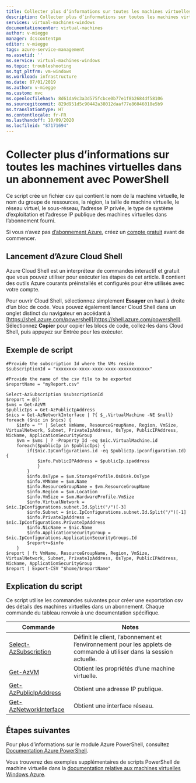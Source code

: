 ```yaml
---
title: Collecter plus d’informations sur toutes les machines virtuelles dans un abonnement avec PowerShell
description: Collecter plus d’informations sur toutes les machines virtuelles dans un abonnement avec PowerShell
services: virtual-machines-windows
documentationcenter: virtual-machines
author: v-miegge
manager: dcscontentpm
editor: v-miegge
tags: azure-service-management
ms.assetid: ''
ms.service: virtual-machines-windows
ms.topic: troubleshooting
ms.tgt_pltfrm: vm-windows
ms.workload: infrastructure
ms.date: 07/01/2019
ms.author: v-miegge
ms.custom: mvc
ms.openlocfilehash: 8d61da9c3a3d575fcbce0b77e1f8b2684df58106
ms.sourcegitcommit: 829d951d5c90442a38012daaf77e86046018e5b9
ms.translationtype: HT
ms.contentlocale: fr-FR
ms.lasthandoff: 10/09/2020
ms.locfileid: "87171694"
---
```

# <a name="collect-details-about-all-vms-in-a-subscription-with-powershell"></a>Collecter plus d’informations sur toutes les machines virtuelles dans un abonnement avec PowerShell

Ce script crée un fichier csv qui contient le nom de la machine virtuelle, le nom du groupe de ressources, la région, la taille de machine virtuelle, le réseau virtuel, le sous-réseau, l’adresse IP privée, le type de système d’exploitation et l’adresse IP publique des machines virtuelles dans l’abonnement fourni.

Si vous n’avez pas [d’abonnement Azure](../../guides/developer/azure-developer-guide.md#understanding-accounts-subscriptions-and-billing), créez un [compte gratuit](https://azure.microsoft.com/free) avant de commencer.

## <a name="launch-azure-cloud-shell"></a>Lancement d’Azure Cloud Shell

Azure Cloud Shell est un interpréteur de commandes interactif et gratuit que vous pouvez utiliser pour exécuter les étapes de cet article. Il contient des outils Azure courants préinstallés et configurés pour être utilisés avec votre compte. 

Pour ouvrir Cloud Shell, sélectionnez simplement **Essayer** en haut à droite d’un bloc de code. Vous pouvez également lancer Cloud Shell dans un onglet distinct du navigateur en accédant à [https://shell.azure.com/powershell](https://shell.azure.com/powershell). Sélectionnez **Copier** pour copier les blocs de code, collez-les dans Cloud Shell, puis appuyez sur Entrée pour les exécuter.

## <a name="sample-script"></a>Exemple de script

```azurepowershell-interactive
#Provide the subscription Id where the VMs reside
$subscriptionId = "xxxxxxxx-xxxx-xxxx-xxxx-xxxxxxxxxxxx"

#Provide the name of the csv file to be exported
$reportName = "myReport.csv"

Select-AzSubscription $subscriptionId
$report = @()
$vms = Get-AzVM
$publicIps = Get-AzPublicIpAddress 
$nics = Get-AzNetworkInterface | ?{ $_.VirtualMachine -NE $null} 
foreach ($nic in $nics) { 
    $info = "" | Select VmName, ResourceGroupName, Region, VmSize, VirtualNetwork, Subnet, PrivateIpAddress, OsType, PublicIPAddress, NicName, ApplicationSecurityGroup 
    $vm = $vms | ? -Property Id -eq $nic.VirtualMachine.id 
    foreach($publicIp in $publicIps) { 
        if($nic.IpConfigurations.id -eq $publicIp.ipconfiguration.Id) {
            $info.PublicIPAddress = $publicIp.ipaddress
            } 
        } 
        $info.OsType = $vm.StorageProfile.OsDisk.OsType 
        $info.VMName = $vm.Name 
        $info.ResourceGroupName = $vm.ResourceGroupName 
        $info.Region = $vm.Location 
        $info.VmSize = $vm.HardwareProfile.VmSize
        $info.VirtualNetwork = $nic.IpConfigurations.subnet.Id.Split("/")[-3] 
        $info.Subnet = $nic.IpConfigurations.subnet.Id.Split("/")[-1] 
        $info.PrivateIpAddress = $nic.IpConfigurations.PrivateIpAddress 
        $info.NicName = $nic.Name 
        $info.ApplicationSecurityGroup = $nic.IpConfigurations.ApplicationSecurityGroups.Id 
        $report+=$info 
    } 
$report | ft VmName, ResourceGroupName, Region, VmSize, VirtualNetwork, Subnet, PrivateIpAddress, OsType, PublicIPAddress, NicName, ApplicationSecurityGroup 
$report | Export-CSV "$home/$reportName"
```

## <a name="script-explanation"></a>Explication du script
Ce script utilise les commandes suivantes pour créer une exportation csv des détails des machines virtuelles dans un abonnement. Chaque commande du tableau renvoie à une documentation spécifique.

|Commande|Notes|
|-|-|
|[Select-AzSubscription](/powershell/module/az.accounts/set-azcontext)|Définit le client, l’abonnement et l’environnement pour les applets de commande à utiliser dans la session actuelle.|
|[Get-AzVM](/powershell/module/az.compute/get-azvm)|Obtient les propriétés d’une machine virtuelle.|
|[Get-AzPublicIpAddress](/powershell/module/az.network/get-azpublicipaddress)|Obtient une adresse IP publique.|
|[Get-AzNetworkInterface](/powershell/module/az.network/get-aznetworkinterface)|Obtient une interface réseau.|

## <a name="next-steps"></a>Étapes suivantes

Pour plus d’informations sur le module Azure PowerShell, consultez [Documentation Azure PowerShell](/powershell/azure/).

Vous trouverez des exemples supplémentaires de scripts PowerShell de machine virtuelle dans la [documentation relative aux machines virtuelles Windows Azure](../windows/powershell-samples.md?toc=/azure/virtual-machines/windows/toc.json).
